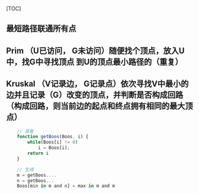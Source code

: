 [TOC]
## 最短路径联通所有点


## Prim （U已访问， G未访问）随便找个顶点，放入U中，找G中寻找顶点 到U的顶点最小路径的（重复）


## Kruskal  （V记录边， G记录点）依次寻找V中最小的边并且记录（G）改变的顶点，并判断是否构成回路（构成回路，则当前边的起点和终点拥有相同的最大顶点）

```js
    // 获取
    function getBoos(Boos, i) {
        while(Boos[i] != 0)
            i = Boos[i];
        return i
    }

    // 生成
    m = getBoos....
    n = getBoos...
    Boos[min in m and n] = max in m and m
```

